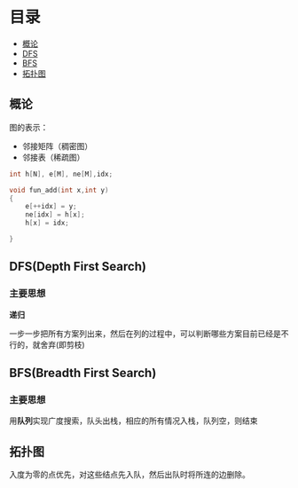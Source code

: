 # 目录

- [概论](#section1)
- [DFS](#section2)
- [BFS](#section3)
- [拓扑图](#section4)
## 概论 <a name="section1"></a>
图的表示：
- 邻接矩阵（稠密图）
- 邻接表（稀疏图）
```c++
int h[N], e[M], ne[M],idx;

void fun_add(int x,int y)
{
	e[++idx] = y;
	ne[idx] = h[x];
	h[x] = idx;

}
```



## DFS(Depth First Search) <a name="section2"></a>
### 主要思想
**递归**

一步一步把所有方案列出来，然后在列的过程中，可以判断哪些方案目前已经是不行的，就舍弃(即剪枝)

## BFS(Breadth First Search) <a name="section3"></a> 
### 主要思想

用**队列**实现广度搜索，队头出栈，相应的所有情况入栈，队列空，则结束

## 拓扑图 <a name="section4"></a> 
入度为零的点优先，对这些结点先入队，然后出队时将所连的边删除。
